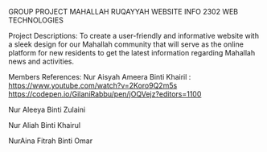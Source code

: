 GROUP PROJECT
MAHALLAH RUQAYYAH WEBSITE
INFO 2302 WEB TECHNOLOGIES

Project Descriptions:
To create a user-friendly and informative website with a sleek design for our Mahallah community that will serve as
the online platform for new residents to get the latest information regarding Mahallah news and activities.

Members References: 
Nur Aisyah Ameera Binti Khairil :
https://www.youtube.com/watch?v=2Koro9Q2m5s
https://codepen.io/GilaniRabbu/pen/jOQVejz?editors=1100

Nur Aleeya Binti Zulaini 

Nur Aliah Binti Khairul

NurAina Fitrah Binti Omar



